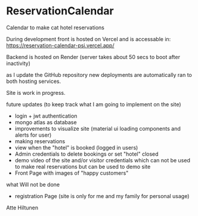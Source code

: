 # ReservationCalendar
Calendar to make cat hotel reservations

During development front is hosted on Vercel and is accessable in: https://reservation-calendar-psi.vercel.app/

Backend is hosted on Render 
(server takes about 50 secs to boot after inactivity)

as I update the GitHub repository new deployments are automatically ran to both hosting services.

Site is work in progress.

future updates (to keep track what I am going to implement on the site)

- login + jwt authentication 
- mongo atlas as database
- improvements to visualize site (material ui loading components and alerts for user)
- making reservations 
- view when the "hotel" is booked (logged in users)
- Admin credentials to delete bookings or set "hotel" closed
- demo video of the site and/or visitor credentials which can not be used to make real reservations but can be used to demo site
- Front Page with images of "happy customers"

what Will not be done
- registration Page (site is only for me and my family for personal usage) 


Atte Hiltunen


